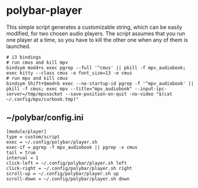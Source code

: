 # polybar-player

This simple script generates a customizable string, which can be easily modified, for two chosen audio players.
The script assumes that you run one player at a time, so you have to kill the other one when any of them is launched.

```
# i3 bindings
# run cmus and kill mpv
bindsym mod4+s exec pgrep --full '^cmus' || pkill -f mpv_audiobook; exec kitty --class cmus -o font_size=13 -e cmus
# run mpv and kill cmus
bindsym Shift+$mod+b exec --no-startup-id pgrep -f '^mpv_audiobook' || pkill -f cmus; exec mpv --title="mpv_audiobook" --input-ipc-server=/tmp/mpvsocket --save-position-on-quit -no-video "$(cat ~/.config/mpv/curbook.tmp)"
```

## ~/polybar/config.ini
```
[module/player]
type = custom/script
exec = ~/.config/polybar/player.sh
exec-if = pgrep -f mpv_audiobook || pgrep -x cmus
tail = true
interval = 1
click-left = ~/.config/polybar/player.sh left
click-right = ~/.config/polybar/player.sh right
scroll-up = ~/.config/polybar/player.sh up
scroll-down = ~/.config/polybar/player.sh down
```
#
